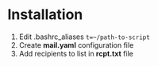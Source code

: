 # Installation

1. Edit .bashrc_aliases
`t=~/path-to-script`
2. Create **mail.yaml** configuration file
3. Add recipients to list in **rcpt.txt** file
